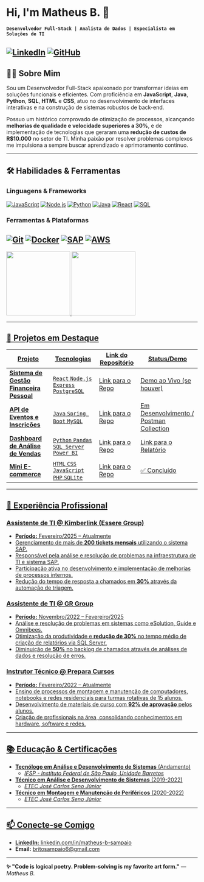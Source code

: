 # Hi, I'm Matheus B. 👋

**`Desenvolvedor Full-Stack | Analista de Dados | Especialista em Soluções de TI`**

[![LinkedIn](https://img.shields.io/badge/LinkedIn-%230077B5?style=flat&logo=linkedin)](https://www.linkedin.com/in/matheus-b-sampaio)
[![GitHub](https://img.shields.io/github/followers/MBritoS19?label=Follow&style=social)](https://github.com/MBritoS19)
---

## 👨‍💻 Sobre Mim

Sou um Desenvolvedor Full-Stack apaixonado por transformar ideias em soluções funcionais e eficientes. Com proficiência em **JavaScript**, **Java**, **Python**, **SQL**, **HTML** e **CSS**, atuo no desenvolvimento de interfaces interativas e na construção de sistemas robustos de back-end.

Possuo um histórico comprovado de otimização de processos, alcançando **melhorias de qualidade e velocidade superiores a 30%**, e de implementação de tecnologias que geraram uma **redução de custos de R$10.000** no setor de TI. Minha paixão por resolver problemas complexos me impulsiona a sempre buscar aprendizado e aprimoramento contínuo.

---

## 🛠️ Habilidades & Ferramentas

### **Linguagens & Frameworks**
[![JavaScript](https://img.shields.io/badge/-JavaScript-F7DF1E?logo=javascript&logoColor=black)](https://developer.mozilla.org/en-US/docs/Web/JavaScript)
[![Node.js](https://img.shields.io/badge/-Node.js-339933?logo=node.js&logoColor=white)](https://nodejs.org/pt)
[![Python](https://img.shields.io/badge/-Python-3776AB?logo=python&logoColor=white)](https://www.python.org/)
[![Java](https://img.shields.io/badge/-Java-007396?logo=java&logoColor=white)](https://www.java.com/pt-BR/)
[![React](https://img.shields.io/badge/-React-61DAFB?logo=react&logoColor=black)](https://react.dev/)
[![SQL](https://img.shields.io/badge/-SQL-4479A1?logo=mysql&logoColor=white)](https://learn.microsoft.com/pt-br/sql/?view=sql-server-ver16)
### **Ferramentas & Plataformas**
[![Git](https://img.shields.io/badge/-Git-F05032?logo=git&logoColor=white)](https://git-scm.com/)
[![Docker](https://img.shields.io/badge/-Docker-2496ED?logo=docker&logoColor=white)](https://www.docker.com/)
[![SAP](https://img.shields.io/badge/-SAP-0FAAFF?logo=sap&logoColor=white)](https://www.sap.com/brazil/index.html)
[![AWS](https://img.shields.io/badge/-AWS-232F3E?logo=amazon-aws&logoColor=white)](https://aws.amazon.com/pt/)
---

<div>
<a href="https://github.com/MBritoS19">
<img loading="lazy" height="168em" src="https://github-readme-stats.vercel.app/api/top-langs/?username=MBritoS19&layout=compact&langs_count=7&theme=dracula"/>
<img loading="lazy" height="168em" src="https://github-readme-stats.vercel.app/api?username=MBritoS19&show_icons=true&theme=dracula&include_all_commits=true&count_private=true"/>
</div>

---

## 🚀 Projetos em Destaque

| Projeto | Tecnologias | Link do Repositório | Status/Demo |
|---------|-------------|---------------------|-------------|
| **Sistema de Gestão Financeira Pessoal** | `React` `Node.js` `Express` `PostgreSQL` | [Link para o Repo](https://github.com/MBritoS19/nome-do-seu-projeto-1) | [Demo ao Vivo](https://seunomedominiodeploy.com) (se houver) |
| **API de Eventos e Inscrições** | `Java` `Spring Boot` `MySQL` | [Link para o Repo](https://github.com/MBritoS19/nome-do-seu-projeto-2) | Em Desenvolvimento / [Postman Collection](https://linkparacolecaopostman) |
| **Dashboard de Análise de Vendas** | `Python` `Pandas` `SQL Server` `Power BI` | [Link para o Repo](https://github.com/MBritoS19/nome-do-seu-projeto-3) | [Link para o Relatório](https://linkparaorelatóriopbi) |
| **Mini E-commerce** | `HTML` `CSS` `JavaScript` `PHP` `SQLite` | [Link para o Repo](https://github.com/MBritoS19/nome-do-seu-projeto-4) | ✅ Concluído |

---

## 💼 Experiência Profissional

### **Assistente de TI** @ Kimberlink (Essere Group)
* **Período:** Fevereiro/2025 – Atualmente
* Gerenciamento de mais de **200 tickets mensais** utilizando o sistema SAP.
* Responsável pela análise e resolução de problemas na infraestrutura de TI e sistema SAP.
* Participação ativa no desenvolvimento e implementação de melhorias de processos internos.
* Redução do tempo de resposta a chamados em **30%** através da automação de triagem.

### **Assistente de TI** @ GR Group
* **Período:** Novembro/2022 – Fevereiro/2025
* Análise e resolução de problemas em sistemas como eSolution, Guide e Omnibees.
* Otimização da produtividade e **redução de 30%** no tempo médio de criação de relatórios via SQL Server.
* Diminuição de **50%** no backlog de chamados através de análises de dados e resolução de erros.

### **Instrutor Técnico** @ Prepara Cursos
* **Período:** Fevereiro/2022 – Atualmente
* Ensino de processos de montagem e manutenção de computadores, notebooks e redes residenciais para turmas rotativas de 15 alunos.
* Desenvolvimento de materiais de curso com **92% de aprovação** pelos alunos.
* Criação de profissionais na área, consolidando conhecimentos em hardware, software e redes.

---

## 📚 Educação & Certificações

* **Tecnólogo em Análise e Desenvolvimento de Sistemas** (Andamento)
    * *IFSP - Instituto Federal de São Paulo, Unidade Barretos*
* **Técnico em Análise e Desenvolvimento de Sistemas** (2019-2022)
    * *ETEC José Carlos Seno Júnior*
* **Técnico em Montagem e Manutenção de Periféricos** (2020-2022)
    * *ETEC José Carlos Seno Júnior*

---

## 📫 Conecte-se Comigo

* **LinkedIn:** [linkedin.com/in/matheus-b-sampaio](https://www.linkedin.com/in/matheus-b-sampaio/)
* **Email:** [britosampaio6@gmail.com](mailto:britosampaio6@gmail.com)
---

**✨ "Code is logical poetry. Problem-solving is my favorite art form."**
*— Matheus B.*
